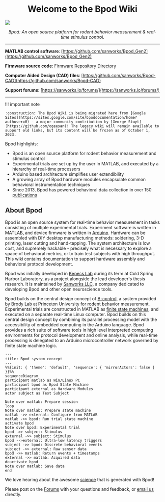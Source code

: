 <h1 style="text-align: center;">Welcome to the Bpod Wiki</h1>

<div style="font-family: 'Aldrich', monospace; font-size: 112px;">
    <img align="center" src="/images/WikiWelcome.png">
</div>
<p align="center">
    <em>Bpod: An open source platform for rodent behavior measurement & real-time stimulus control.</em>
</p>

---

**MATLAB control software**: [https://github.com/sanworks/Bpod_Gen2](https://github.com/sanworks/Bpod_Gen2)

**Firmware source code**: [Firmware Repository Directory](install-and-update/firmware-repo-list.md)

**Computer Aided Design (CAD) files**: [https://github.com/sanworks/Bpod-CAD](https://github.com/sanworks/Bpod-CAD)

**Support forums**: [https://sanworks.io/forums/](https://sanworks.io/forums/)

---

!!! important note

    :construction: The Bpod Wiki is being migrated here from [Google Sites](https://sites.google.com/site/bpoddocumentation/home?authuser=0) - a major community contribution by [George Stuyt](https://github.com/ogeesan)! The legacy wiki will remain available to support old links, but its content will be frozen as of October 1, 2023.

Bpod highlights:

- Bpod is an open source platform for rodent behavior measurement and stimulus control
- Experimental trials are set up by the user in MATLAB, and executed by a hierarchy of real-time processors
- Arduino based architecture simplifies user extendibility
- A growing array of Bpod hardware modules encapsulate common behavioral instrumentation techniques
- Since 2013, Bpod has powered behavioral data collection in over 150 [publications](https://sanworks.io/science/science.php)

## About Bpod
Bpod is an open source system for real-time behavior measurement in tasks consisting of multiple experimental trials. Experiment software is written in MATLAB, and device firmware is written in [Arduino](https://www.arduino.cc/). Hardware can be assembled with DIY desktop manufacturing methods:  soldering, 3-D printing, laser cutting and hand-tapping. The system architecture is low cost, and supremely hackable - precisely what is necessary to explore a space of behavioral metrics, or to train test subjects with high throughput. This wiki contains documentation to support hardware assembly and behavioral protocol development.

Bpod was initially developed in [Kepecs Lab](https://sites.wustl.edu/kepecslab/) during its term at Cold Spring Harbor Laboratory, as a project alongside the lead developer's thesis research. It is maintained by [Sanworks LLC](https://sanworks.io/), a company dedicated to developing Bpod and other open neuroscience tools.

Bpod builds on the central design concept of [B-control](http://brodywiki.princeton.edu/bcontrol/index.php/Main_Page), a system provided by [Brody Lab](http://brodylab.org/) at Princeton University for rodent behavior measurement. Experimental trials are constructed in MATLAB as [finite state machines](https://en.wikipedia.org/wiki/Finite-state_machine), and executed on a separate real-time Linux computer. Bpod builds on this central design concept by combining its parallel processing model with the accessibility of embedded computing in the Arduino language. Bpod provides a rich suite of software tools in high level interpreted computing environments for protocol development and online analysis, while real-time processing is delegated to an Arduino microcontroller network governed by finite state machine logic.

```mermaid
---
title: Bpod system concept
---
%%{init: { 'theme': 'default', 'sequence': { 'mirrorActors': false } }}%%
sequenceDiagram
participant matlab as Win/Linux PC
participant bpod as Bpod State Machine
participant external as Hardware Modules
actor subject as Test Subject

Note over matlab: Prepare session
loop
Note over matlab: Prepare state machine
matlab ->> external: Configure from MATLAB
matlab ->> bpod: Run trial state machine
activate bpod
Note over bpod: Experimental trial
bpod ->> subject: Stimulus
external ->> subject: Stimulus
bpod -->external: Ultra-low latency triggers
subject ->> bpod: Discrete behavioral events
subject ->> external: Raw sensor data
bpod ->> matlab: Return events + timestamps
external ->> matlab: Acquired data
deactivate bpod
Note over matlab: Save data
end
```
<!-- todo: make this into an actual schematic -->

We love hearing about the awesome [science](https://sanworks.io/science/science.php) that is generated with Bpod!

Please post on the [Forums](https://sanworks.io/forums/) with your questions and feedback, or [email us](https://sanworks.io/about/contact.php) directly.
